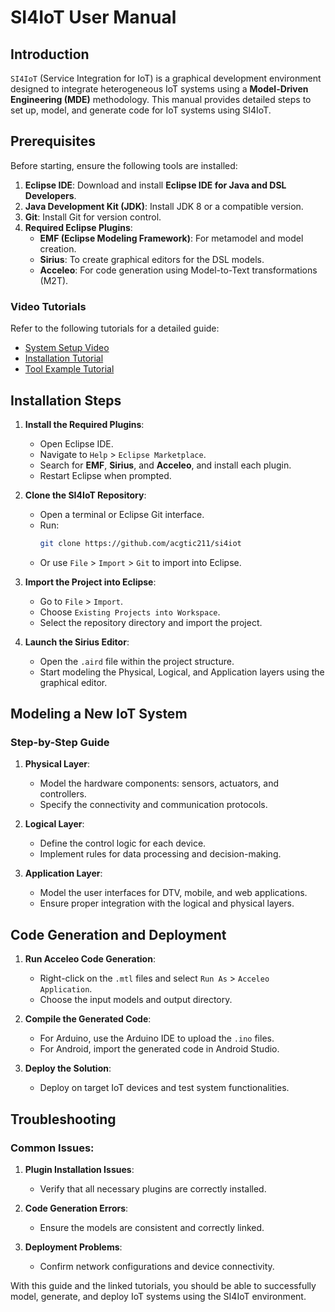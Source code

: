 # SI4IoT User Manual

## Introduction
`SI4IoT` (Service Integration for IoT) is a graphical development environment designed to integrate heterogeneous IoT systems using a **Model-Driven Engineering (MDE)** methodology. This manual provides detailed steps to set up, model, and generate code for IoT systems using SI4IoT.

## Prerequisites
Before starting, ensure the following tools are installed:

1. **Eclipse IDE**: Download and install **Eclipse IDE for Java and DSL Developers**.
2. **Java Development Kit (JDK)**: Install JDK 8 or a compatible version.
3. **Git**: Install Git for version control.
4. **Required Eclipse Plugins**:
   - **EMF (Eclipse Modeling Framework)**: For metamodel and model creation.
   - **Sirius**: To create graphical editors for the DSL models.
   - **Acceleo**: For code generation using Model-to-Text transformations (M2T).

### Video Tutorials
Refer to the following tutorials for a detailed guide:
- [System Setup Video](https://www.youtube.com/watch?v=_KkkUdqSMsU)
- [Installation Tutorial](https://www.youtube.com/watch?v=MoC2mjMp_Aw)
- [Tool Example Tutorial](https://www.youtube.com/watch?v=3VVa3Ib7ZLE)

## Installation Steps
1. **Install the Required Plugins**:
   - Open Eclipse IDE.
   - Navigate to `Help` > `Eclipse Marketplace`.
   - Search for **EMF**, **Sirius**, and **Acceleo**, and install each plugin.
   - Restart Eclipse when prompted.

2. **Clone the SI4IoT Repository**:
   - Open a terminal or Eclipse Git interface.
   - Run:
     ```bash
     git clone https://github.com/acgtic211/si4iot
     ```
   - Or use `File` > `Import` > `Git` to import into Eclipse.

3. **Import the Project into Eclipse**:
   - Go to `File` > `Import`.
   - Choose `Existing Projects into Workspace`.
   - Select the repository directory and import the project.

4. **Launch the Sirius Editor**:
   - Open the `.aird` file within the project structure.
   - Start modeling the Physical, Logical, and Application layers using the graphical editor.

## Modeling a New IoT System
### Step-by-Step Guide
1. **Physical Layer**:
   - Model the hardware components: sensors, actuators, and controllers.
   - Specify the connectivity and communication protocols.

2. **Logical Layer**:
   - Define the control logic for each device.
   - Implement rules for data processing and decision-making.

3. **Application Layer**:
   - Model the user interfaces for DTV, mobile, and web applications.
   - Ensure proper integration with the logical and physical layers.

## Code Generation and Deployment
1. **Run Acceleo Code Generation**:
   - Right-click on the `.mtl` files and select `Run As` > `Acceleo Application`.
   - Choose the input models and output directory.

2. **Compile the Generated Code**:
   - For Arduino, use the Arduino IDE to upload the `.ino` files.
   - For Android, import the generated code in Android Studio.

3. **Deploy the Solution**:
   - Deploy on target IoT devices and test system functionalities.

## Troubleshooting
### Common Issues:
1. **Plugin Installation Issues**:
   - Verify that all necessary plugins are correctly installed.

2. **Code Generation Errors**:
   - Ensure the models are consistent and correctly linked.

3. **Deployment Problems**:
   - Confirm network configurations and device connectivity.

With this guide and the linked tutorials, you should be able to successfully model, generate, and deploy IoT systems using the SI4IoT environment.
